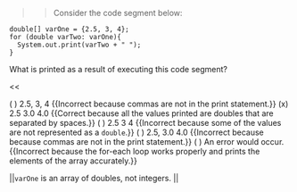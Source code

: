 >>Consider the code segment below:
<pre><code>double[] varOne = {2.5, 3, 4};
for (double varTwo: varOne){
  System.out.print(varTwo + " ");
}
</code></pre>
<p>What is printed as a result of executing this code segment?</p> <<

( ) 2.5, 3, 4 {{Incorrect because commas are not in the print statement.}}
(x) 2.5 3.0 4.0 {{Correct because all the values printed are doubles that are separated by spaces.}}
( ) 2.5 3 4 {{Incorrect because some of the values are not represented as a <code>double</code>.}}
( ) 2.5, 3.0 4.0 {{Incorrect because because commas are not in the print statement.}}
( ) An error would occur. {{Incorrect because the for-each loop works properly and prints the elements of the array accurately.}}

||<code>varOne</code> is an array of doubles, not integers. ||
